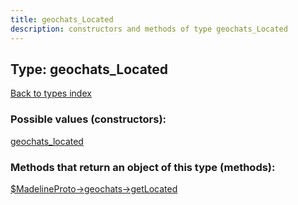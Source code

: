 ```yaml
---
title: geochats_Located
description: constructors and methods of type geochats_Located
---
```

## Type: geochats\_Located  
[Back to types index](index.md)



### Possible values (constructors):

[geochats\_located](../constructors/geochats_located.md)  



### Methods that return an object of this type (methods):

[$MadelineProto->geochats->getLocated](../methods/geochats_getLocated.md)  




